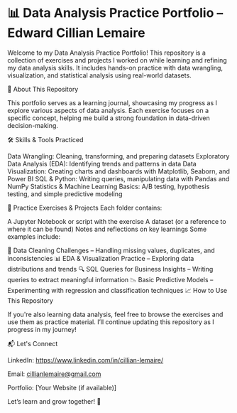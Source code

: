 # 📊 Data Analysis Practice Portfolio – Edward Cillian Lemaire

Welcome to my Data Analysis Practice Portfolio! This repository is a collection of exercises and projects I worked on while learning and refining my data analysis skills. It includes hands-on practice with data wrangling, visualization, and statistical analysis using real-world datasets.

🚀 About This Repository

This portfolio serves as a learning journal, showcasing my progress as I explore various aspects of data analysis. Each exercise focuses on a specific concept, helping me build a strong foundation in data-driven decision-making.

🛠️ Skills & Tools Practiced

Data Wrangling: Cleaning, transforming, and preparing datasets
Exploratory Data Analysis (EDA): Identifying trends and patterns in data
Data Visualization: Creating charts and dashboards with Matplotlib, Seaborn, and Power BI
SQL & Python: Writing queries, manipulating data with Pandas and NumPy
Statistics & Machine Learning Basics: A/B testing, hypothesis testing, and simple predictive modeling

📂 Practice Exercises & Projects
Each folder contains:

A Jupyter Notebook or script with the exercise
A dataset (or a reference to where it can be found)
Notes and reflections on key learnings
Some examples include:

🧹 Data Cleaning Challenges – Handling missing values, duplicates, and inconsistencies
📊 EDA & Visualization Practice – Exploring data distributions and trends
🔍 SQL Queries for Business Insights – Writing queries to extract meaningful information
📉 Basic Predictive Models – Experimenting with regression and classification techniques
📈 How to Use This Repository

If you're also learning data analysis, feel free to browse the exercises and use them as practice material. I’ll continue updating this repository as I progress in my journey!

📬 Let's Connect

LinkedIn: https://www.linkedin.com/in/cillian-lemaire/

Email: cillianlemaire@gmail.com

Portfolio: [Your Website (if available)]

Let’s learn and grow together! 🚀
